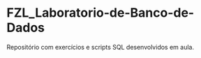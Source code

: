 # FZL_Laboratorio-de-Banco-de-Dados
Repositório com exercícios e scripts SQL desenvolvidos em aula.
